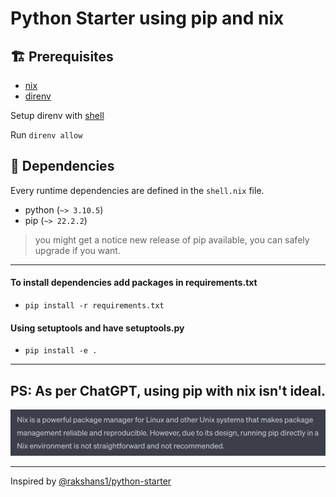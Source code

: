 # Python Starter using pip and nix

## 🏗️ Prerequisites

- [nix](https://nix.dev/tutorials/install-nix)
- [direnv](https://direnv.net/docs/installation.html)

Setup direnv with [shell](https://direnv.net/docs/hook.html)

Run `direnv allow`

## 🚧 Dependencies

Every runtime dependencies are defined in the `shell.nix` file.

- python (`~> 3.10.5`)
- pip (`~> 22.2.2`)

> you might get a notice new release of pip available, you can safely upgrade if you want.

---

#### To install dependencies add packages in requirements.txt

- `pip install -r requirements.txt`

#### Using setuptools and have setuptools.py

- `pip install -e .`

---

## PS: As per ChatGPT, using pip with nix isn't ideal.

![ChatGPT](./chat-gpt.png)

---

Inspired by [@rakshans1/python-starter](github.com/rakshans1/python-starter)
